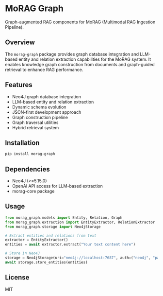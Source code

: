 # MoRAG Graph

Graph-augmented RAG components for MoRAG (Multimodal RAG Ingestion Pipeline).

## Overview

The `morag-graph` package provides graph database integration and LLM-based entity and relation extraction capabilities for the MoRAG system. It enables knowledge graph construction from documents and graph-guided retrieval to enhance RAG performance.

## Features

- Neo4J graph database integration
- LLM-based entity and relation extraction
- Dynamic schema evolution
- JSON-first development approach
- Graph construction pipeline
- Graph traversal utilities
- Hybrid retrieval system

## Installation

```bash
pip install morag-graph
```

## Dependencies

- Neo4J (>=5.15.0)
- OpenAI API access for LLM-based extraction
- morag-core package

## Usage

```python
from morag_graph.models import Entity, Relation, Graph
from morag_graph.extraction import EntityExtractor, RelationExtractor
from morag_graph.storage import Neo4jStorage

# Extract entities and relations from text
extractor = EntityExtractor()
entities = await extractor.extract("Your text content here")

# Store in Neo4J
storage = Neo4jStorage(uri="neo4j://localhost:7687", auth=("neo4j", "password"))
await storage.store_entities(entities)
```

## License

MIT